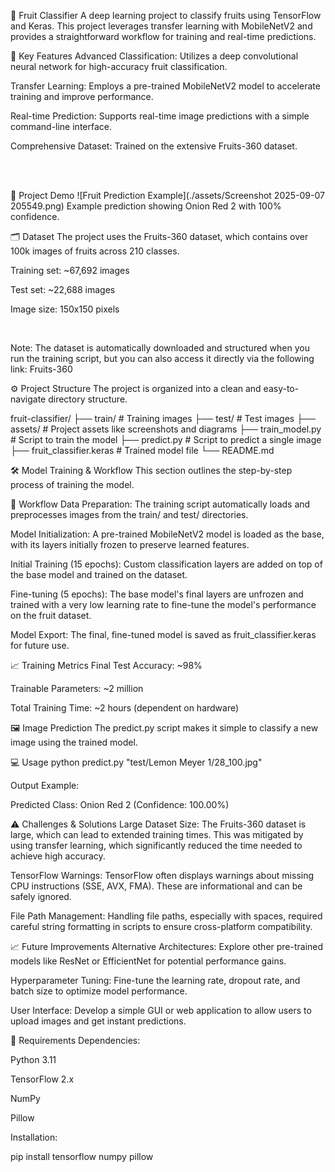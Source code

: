 🍏 Fruit Classifier
A deep learning project to classify fruits using TensorFlow and Keras. This project leverages transfer learning with MobileNetV2 and provides a straightforward workflow for training and real-time predictions.

🚀 Key Features
Advanced Classification: Utilizes a deep convolutional neural network for high-accuracy fruit classification.

Transfer Learning: Employs a pre-trained MobileNetV2 model to accelerate training and improve performance.

Real-time Prediction: Supports real-time image predictions with a simple command-line interface.

Comprehensive Dataset: Trained on the extensive Fruits-360 dataset.

<br>

<br>

📸 Project Demo
![Fruit Prediction Example](./assets/Screenshot 2025-09-07 205549.png)
Example prediction showing Onion Red 2 with 100% confidence.

🗂 Dataset
The project uses the Fruits-360 dataset, which contains over 100k images of fruits across 210 classes.

Training set: ~67,692 images

Test set: ~22,688 images

Image size: 150x150 pixels

<br>

Note: The dataset is automatically downloaded and structured when you run the training script, but you can also access it directly via the following link: Fruits-360

⚙️ Project Structure
The project is organized into a clean and easy-to-navigate directory structure.

fruit-classifier/
├── train/              # Training images
├── test/               # Test images
├── assets/             # Project assets like screenshots and diagrams
├── train_model.py      # Script to train the model
├── predict.py          # Script to predict a single image
├── fruit_classifier.keras # Trained model file
└── README.md



🛠 Model Training & Workflow
This section outlines the step-by-step process of training the model.

📝 Workflow
Data Preparation: The training script automatically loads and preprocesses images from the train/ and test/ directories.

Model Initialization: A pre-trained MobileNetV2 model is loaded as the base, with its layers initially frozen to preserve learned features.

Initial Training (15 epochs): Custom classification layers are added on top of the base model and trained on the dataset.

Fine-tuning (5 epochs): The base model's final layers are unfrozen and trained with a very low learning rate to fine-tune the model's performance on the fruit dataset.

Model Export: The final, fine-tuned model is saved as fruit_classifier.keras for future use.

📈 Training Metrics
Final Test Accuracy: ~98%

Trainable Parameters: ~2 million

Total Training Time: ~2 hours (dependent on hardware)

🖼 Image Prediction
The predict.py script makes it simple to classify a new image using the trained model.

💻 Usage
python predict.py "test/Lemon Meyer 1/28_100.jpg"



Output Example:

Predicted Class: Onion Red 2 (Confidence: 100.00%)



⚠️ Challenges & Solutions
Large Dataset Size: The Fruits-360 dataset is large, which can lead to extended training times. This was mitigated by using transfer learning, which significantly reduced the time needed to achieve high accuracy.

TensorFlow Warnings: TensorFlow often displays warnings about missing CPU instructions (SSE, AVX, FMA). These are informational and can be safely ignored.

File Path Management: Handling file paths, especially with spaces, required careful string formatting in scripts to ensure cross-platform compatibility.

📈 Future Improvements
Alternative Architectures: Explore other pre-trained models like ResNet or EfficientNet for potential performance gains.

Hyperparameter Tuning: Fine-tune the learning rate, dropout rate, and batch size to optimize model performance.

User Interface: Develop a simple GUI or web application to allow users to upload images and get instant predictions.

📌 Requirements
Dependencies:

Python 3.11

TensorFlow 2.x

NumPy

Pillow

Installation:

pip install tensorflow numpy pillow


